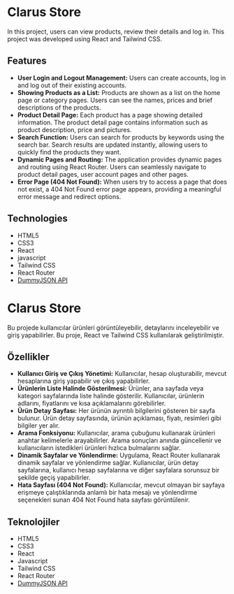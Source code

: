 # Clarus Store

In this project, users can view products, review their details and log in. This project was developed using React and Tailwind CSS.

## Features

- **User Login and Logout Management:** Users can create accounts, log in and log out of their existing accounts.
- **Showing Products as a List:** Products are shown as a list on the home page or category pages. Users can see the names, prices and brief descriptions of the products.
- **Product Detail Page:** Each product has a page showing detailed information. The product detail page contains information such as product description, price and pictures.
- **Search Function:** Users can search for products by keywords using the search bar. Search results are updated instantly, allowing users to quickly find the products they want.
- **Dynamic Pages and Routing:** The application provides dynamic pages and routing using React Router. Users can seamlessly navigate to product detail pages, user account pages and other pages.
- **Error Page (404 Not Found):** When users try to access a page that does not exist, a 404 Not Found error page appears, providing a meaningful error message and redirect options.

## Technologies

- HTML5
- CSS3
- React
- javascript
- Tailwind CSS
- React Router
- [DummyJSON API](https://dummyjson.com/)

# Clarus Store

Bu projede kullanıcılar ürünleri görüntüleyebilir, detaylarını inceleyebilir ve giriş yapabilirler. Bu proje, React ve Tailwind CSS kullanılarak geliştirilmiştir.

## Özellikler

- **Kullanıcı Giriş ve Çıkış Yönetimi:** Kullanıcılar, hesap oluşturabilir, mevcut hesaplarına giriş yapabilir ve çıkış yapabilirler.
- **Ürünlerin Liste Halinde Gösterilmesi:** Ürünler, ana sayfada veya kategori sayfalarında liste halinde gösterilir. Kullanıcılar, ürünlerin adlarını, fiyatlarını ve kısa açıklamalarını görebilirler.
- **Ürün Detay Sayfası:** Her ürünün ayrıntılı bilgilerini gösteren bir sayfa bulunur. Ürün detay sayfasında, ürünün açıklaması, fiyatı, resimleri gibi bilgiler yer alır.
- **Arama Fonksiyonu:** Kullanıcılar, arama çubuğunu kullanarak ürünleri anahtar kelimelerle arayabilirler. Arama sonuçları anında güncellenir ve kullanıcıların istedikleri ürünleri hızlıca bulmalarını sağlar.
- **Dinamik Sayfalar ve Yönlendirme:** Uygulama, React Router kullanarak dinamik sayfalar ve yönlendirme sağlar. Kullanıcılar, ürün detay sayfalarına, kullanıcı hesap sayfalarına ve diğer sayfalara sorunsuz bir şekilde geçiş yapabilirler.
- **Hata Sayfası (404 Not Found):** Kullanıcılar, mevcut olmayan bir sayfaya erişmeye çalıştıklarında anlamlı bir hata mesajı ve yönlendirme seçenekleri sunan 404 Not Found hata sayfası görüntülenir.

## Teknolojiler

- HTML5
- CSS3
- React
- Javascript
- Tailwind CSS
- React Router
- [DummyJSON API](https://dummyjson.com/)
